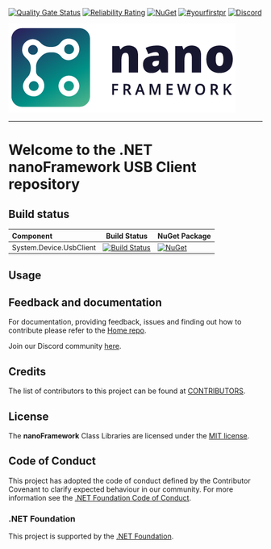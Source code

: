 [![Quality Gate Status](https://sonarcloud.io/api/project_badges/measure?project=nanoframework_System.Device.UsbClient&metric=alert_status)](https://sonarcloud.io/dashboard?id=nanoframework_System.Device.UsbClient) [![Reliability Rating](https://sonarcloud.io/api/project_badges/measure?project=nanoframework_System.Device.UsbClient&metric=reliability_rating)](https://sonarcloud.io/dashboard?id=nanoframework_System.Device.UsbClient) [![NuGet](https://img.shields.io/nuget/dt/System.Device.UsbClient.svg?label=NuGet&style=flat&logo=nuget)](https://www.nuget.org/packages/System.Device.UsbClient/) [![#yourfirstpr](https://img.shields.io/badge/first--timers--only-friendly-blue.svg)](https://github.com/nanoframework/Home/blob/main/CONTRIBUTING.md) [![Discord](https://img.shields.io/discord/478725473862549535.svg?logo=discord&logoColor=white&label=Discord&color=7289DA)](https://discord.gg/gCyBu8T)

![nanoFramework logo](https://raw.githubusercontent.com/nanoframework/Home/main/resources/logo/nanoFramework-repo-logo.png)

-----

# Welcome to the .NET **nanoFramework** USB Client repository

## Build status

| Component | Build Status | NuGet Package |
|:-|---|---|
| System.Device.UsbClient | [![Build Status](https://dev.azure.com/nanoframework/System.Device.UsbClient/_apis/build/status/System.Device.UsbClient?branchName=main)](https://dev.azure.com/nanoframework/System.Device.UsbClient/_build/latest?definitionId=98&branchName=main) | [![NuGet](https://img.shields.io/nuget/v/System.Device.UsbClient.svg?label=NuGet&style=flat&logo=nuget)](https://www.nuget.org/packages/System.Device.UsbClient/) |

## Usage

## Feedback and documentation

For documentation, providing feedback, issues and finding out how to contribute please refer to the [Home repo](https://github.com/nanoframework/Home).

Join our Discord community [here](https://discord.gg/gCyBu8T).

## Credits

The list of contributors to this project can be found at [CONTRIBUTORS](https://github.com/nanoframework/Home/blob/main/CONTRIBUTORS.md).

## License

The **nanoFramework** Class Libraries are licensed under the [MIT license](LICENSE.md).

## Code of Conduct

This project has adopted the code of conduct defined by the Contributor Covenant to clarify expected behaviour in our community.
For more information see the [.NET Foundation Code of Conduct](https://dotnetfoundation.org/code-of-conduct).

### .NET Foundation

This project is supported by the [.NET Foundation](https://dotnetfoundation.org).
